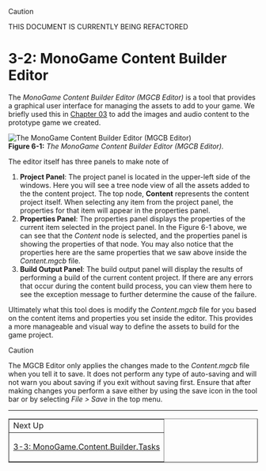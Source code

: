 > [!CAUTION]
> THIS DOCUMENT IS CURRENTLY BEING REFACTORED

 
# 3-2: MonoGame Content Builder Editor

The *MonoGame Content Builder Editor (MGCB Editor)* is a tool that provides a graphical user interface for managing the assets to add to your game.  We briefly used this in [Chapter 03](./03_hello_world_a_crash_course_in_monogame.md) to add the images and audio content to the prototype game we created.  

![The MonoGame Content Builder Editor (MGCB Editor)](./images/chapter_06/mgcb-editor.png)  
**Figure 6-1:** *The MonoGame Content Builder Editor (MGCB Editor).*

The editor itself has three panels to make note of
1. **Project Panel**: The project panel is located in the upper-left side of the windows. Here you will see a tree node view of all the assets added to the the content project. The top node, **Content** represents the content project itself.  When selecting any item from the project panel, the properties for that item will appear in the properties panel.
2. **Properties Panel**: The properties panel displays the properties of the current item selected in the project panel.  In the Figure 6-1 above, we can see that the *Content* node is selected, and the properties panel is showing the properties of that node.  You may also notice that the properties here are the same properties that we saw above inside the *Content.mgcb* file.
3. **Build Output Panel**: The build output panel will display the results of performing a build of the current content project.  If there are any errors that occur during the content build process, you can view them here to see the exception message to further determine the cause of the failure.

Ultimately what this tool does is modify the *Content.mgcb* file for you based on the content items and properties you set inside the editor.  This provides a more manageable and visual way to define the assets to build for the game project.

> [!CAUTION]
> The MGCB Editor only applies the changes made to the *Content.mgcb* file when you tell it to save.  It does not perform any type of auto-saving and will not warn you about saving if you exit without saving first.  Ensure that after making changes you perform a save either by using the save icon in the tool bar or by selecting *File > Save* in the top menu.

---

<div align="right"><table border=1><tr><td>Next Up</td></tr><tr><td>

[3-3: MonoGame.Content.Builder.Tasks](./03-03-mongoame-content.builder.tasks.md)

</td></tr></table></div>
